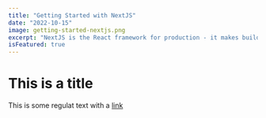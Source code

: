 ```yaml
---
title: "Getting Started with NextJS"
date: "2022-10-15"
image: getting-started-nextjs.png
excerpt: "NextJS is the React framework for production - it makes building fullstack React apps and sites a breeze and ships with built-in SSR."
isFeatured: true
---
```


# This is a title

This is some regulat text with a [link](https://google.com)
